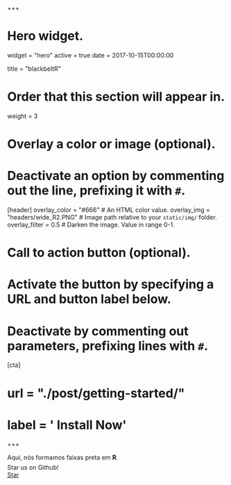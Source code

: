 +++
# Hero widget.
widget = "hero"
active = true
date = 2017-10-15T00:00:00

title = "blackbeltR"

# Order that this section will appear in.
weight = 3

# Overlay a color or image (optional).
#   Deactivate an option by commenting out the line, prefixing it with `#`.
[header]
  overlay_color = "#666"  # An HTML color value.
  overlay_img = "headers/wide_R2.PNG"  # Image path relative to your `static/img/` folder.
  overlay_filter = 0.5  # Darken the image. Value in range 0-1.

# Call to action button (optional).
#   Activate the button by specifying a URL and button label below.
#   Deactivate by commenting out parameters, prefixing lines with `#`.
[cta]
#  url = "./post/getting-started/"
#  label = '<i class="fas fa-download"></i> Install Now'
+++

Aqui, nós formamos faixas preta em **R**.
<div style="margin-top: -0.5rem;">
  <a XXXXXXXXX>
  Star us on Github! <!-- V -->
  </a>
</div>
<div class="mt-3">
  <a class="github-button" href="https://github.com/blackbeltr/site" data-icon="octicon-star" data-size="large" data-show-count="true" aria-label="Star this on GitHub">Star</a>
</div>
<script async defer src="https://buttons.github.io/buttons.js"></script>
